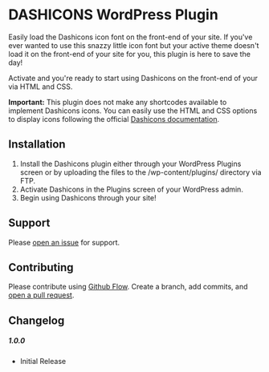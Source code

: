 # DASHICONS WordPress Plugin

Easily load the Dashicons icon font on the front-end of your site. If you've ever wanted to use this snazzy little icon font but your active theme doesn't load it on the front-end of your site for you, this plugin is here to save the day!

Activate and you're ready to start using Dashicons on the front-end of your via HTML and CSS.

**Important:** This plugin does not make any shortcodes available to implement Dashicons icons. You can easily use the HTML and CSS options to display icons following the official [Dashicons documentation](https://developer.wordpress.org/resource/dashicons/).

## Installation

1. Install the Dashicons plugin either through your WordPress Plugins screen or by uploading the files to the /wp-content/plugins/ directory via FTP.
2. Activate Dashicons in the Plugins screen of your WordPress admin.
3. Begin using Dashicons through your site!

## Support

Please [open an issue](https://github.com/ericakfranz/dashicons/issues/new) for support.

## Contributing

Please contribute using [Github Flow](https://guides.github.com/introduction/flow/). Create a branch, add commits, and [open a pull request](https://github.com/ericakfranz/dashicons/compare/).

## Changelog

##### 1.0.0
- Initial Release